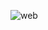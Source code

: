 ![web](https://github.com/fayjulislamalimran/portfolio-v6/assets/95949638/530d4da3-0b4f-4ebf-8395-7012deea2d2f)
